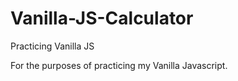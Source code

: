 # Vanilla-JS-Calculator
Practicing Vanilla JS

For the purposes of practicing my Vanilla Javascript.

